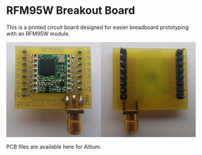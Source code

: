 # RFM95W Breakout Board

This is a printed circuit board designed for easier breadboard prototyping with an RFM95W module.

![RFM95W breakout board front and back views](images/RFM95W_Breakout_SideBySide.jpeg)

PCB files are available here for Altium. 
